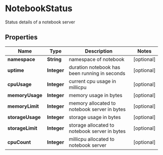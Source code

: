 

# NotebookStatus

Status details of a notebook server

## Properties

| Name | Type | Description | Notes |
|------------ | ------------- | ------------- | -------------|
|**namespace** | **String** | namespace of notebook |  [optional] |
|**uptime** | **Integer** | duration notebook has been running in seconds |  [optional] |
|**cpuUsage** | **Integer** | current cpu usage in millicpu |  [optional] |
|**memoryUsage** | **Integer** | memory usage in bytes |  [optional] |
|**memoryLimit** | **Integer** | memory allocated to notebook server in bytes |  [optional] |
|**storageUsage** | **Integer** | storage usage in bytes |  [optional] |
|**storageLimit** | **Integer** | storage allocated to notebook server in bytes |  [optional] |
|**cpuCount** | **Integer** | millicpu allocated to notebook server |  [optional] |



